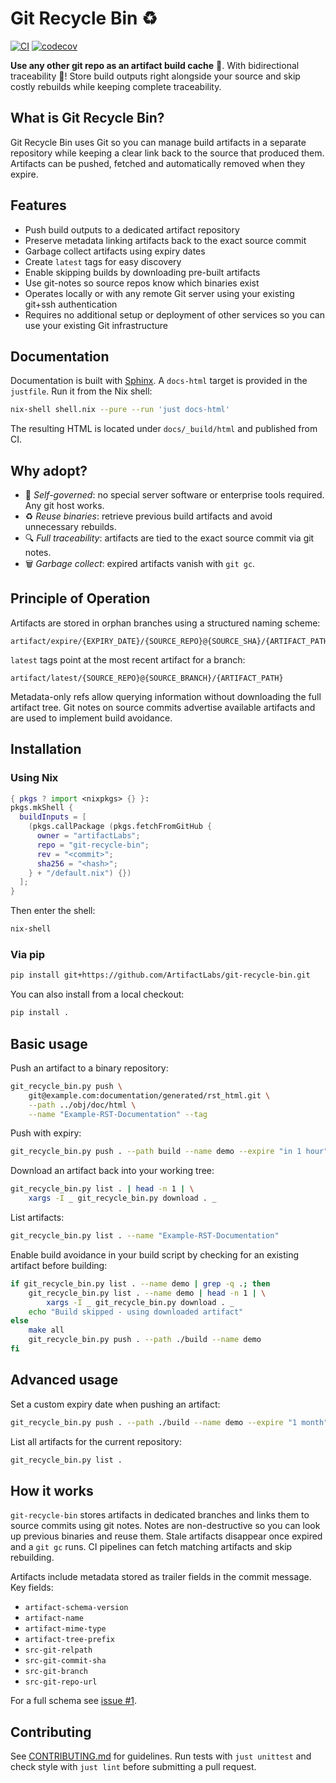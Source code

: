# Git Recycle Bin ♻️

[![CI](https://github.com/ArtifactLabs/git-recycle-bin/actions/workflows/ci.yml/badge.svg?branch=master)](https://github.com/ArtifactLabs/git-recycle-bin/actions/workflows/ci.yml)
[![codecov](https://codecov.io/gh/ArtifactLabs/git-recycle-bin/branch/master/graph/badge.svg)](https://codecov.io/gh/ArtifactLabs/git-recycle-bin)

**Use any other git repo as an artifact build cache** 🤯.
With bidirectional traceability 🎉!
Store build outputs right alongside your source and skip costly rebuilds while
keeping complete traceability.

## What is Git Recycle Bin?

Git Recycle Bin uses Git so you can manage build artifacts in a
separate repository while keeping a clear link back to the source that
produced them. Artifacts can be pushed, fetched and automatically
removed when they expire.

## Features

- Push build outputs to a dedicated artifact repository
- Preserve metadata linking artifacts back to the exact source commit
- Garbage collect artifacts using expiry dates
- Create `latest` tags for easy discovery
- Enable skipping builds by downloading pre-built artifacts
- Use git-notes so source repos know which binaries exist
- Operates locally or with any remote Git server using your existing git+ssh
  authentication
- Requires no additional setup or deployment of other services so you can use
  your existing Git infrastructure

## Documentation
Documentation is built with [Sphinx](https://www.sphinx-doc.org/). A
`docs-html` target is provided in the `justfile`. Run it from the Nix shell:

```bash
nix-shell shell.nix --pure --run 'just docs-html'
```

The resulting HTML is located under `docs/_build/html` and published from CI.

## Why adopt?

- 🌱 *Self-governed*: no special server software or enterprise tools
  required. Any git host works.
- ♻️ *Reuse binaries*: retrieve previous build artifacts and avoid
  unnecessary rebuilds.
- 🔍 *Full traceability*: artifacts are tied to the exact source commit
  via git notes.
- 🗑️ *Garbage collect*: expired artifacts vanish with `git gc`.

## Principle of Operation

Artifacts are stored in orphan branches using a structured naming
scheme:

```text
artifact/expire/{EXPIRY_DATE}/{SOURCE_REPO}@{SOURCE_SHA}/{ARTIFACT_PATH}
```

`latest` tags point at the most recent artifact for a branch:

```text
artifact/latest/{SOURCE_REPO}@{SOURCE_BRANCH}/{ARTIFACT_PATH}
```

Metadata-only refs allow querying
information without downloading the full artifact tree. Git notes on
source commits advertise available artifacts and are used to implement
build avoidance.

## Installation

### Using Nix

```nix
{ pkgs ? import <nixpkgs> {} }:
pkgs.mkShell {
  buildInputs = [
    (pkgs.callPackage (pkgs.fetchFromGitHub {
      owner = "artifactLabs";
      repo = "git-recycle-bin";
      rev = "<commit>";
      sha256 = "<hash>";
    } + "/default.nix") {})
  ];
}
```

Then enter the shell:

```bash
nix-shell
```

### Via pip

```bash
pip install git+https://github.com/ArtifactLabs/git-recycle-bin.git
```

You can also install from a local checkout:

```bash
pip install .
```

## Basic usage

Push an artifact to a binary repository:

```bash
git_recycle_bin.py push \
    git@example.com:documentation/generated/rst_html.git \
    --path ../obj/doc/html \
    --name "Example-RST-Documentation" --tag
```

Push with expiry:

```bash
git_recycle_bin.py push . --path build --name demo --expire "in 1 hour"
```

Download an artifact back into your working tree:

```bash
git_recycle_bin.py list . | head -n 1 | \
    xargs -I _ git_recycle_bin.py download . _
```

List artifacts:

```bash
git_recycle_bin.py list . --name "Example-RST-Documentation"
```

Enable build avoidance in your build script by checking for an existing
artifact before building:

```bash
if git_recycle_bin.py list . --name demo | grep -q .; then
    git_recycle_bin.py list . --name demo | head -n 1 | \
        xargs -I _ git_recycle_bin.py download . _
    echo "Build skipped - using downloaded artifact"
else
    make all
    git_recycle_bin.py push . --path ./build --name demo
fi
```

## Advanced usage

Set a custom expiry date when pushing an artifact:

```bash
git_recycle_bin.py push . --path ./build --name demo --expire "1 month"
```

List all artifacts for the current repository:

```bash
git_recycle_bin.py list .
```

## How it works

`git-recycle-bin` stores artifacts in dedicated branches and
links them to source commits using git notes. Notes are non-destructive
so you can look up previous binaries and reuse them. Stale artifacts
disappear once expired and a `git gc` runs. CI pipelines can fetch
matching artifacts and skip rebuilding.

Artifacts include metadata stored as trailer fields in the commit
message. Key fields:

- `artifact-schema-version`
- `artifact-name`
- `artifact-mime-type`
- `artifact-tree-prefix`
- `src-git-relpath`
- `src-git-commit-sha`
- `src-git-branch`
- `src-git-repo-url`

For a full schema see [issue #1](issues/0001-git-notes-integration.md).

## Contributing

See [CONTRIBUTING.md](CONTRIBUTING.md) for guidelines. Run tests
with `just unittest` and check style with `just lint`
before submitting a
pull request.
